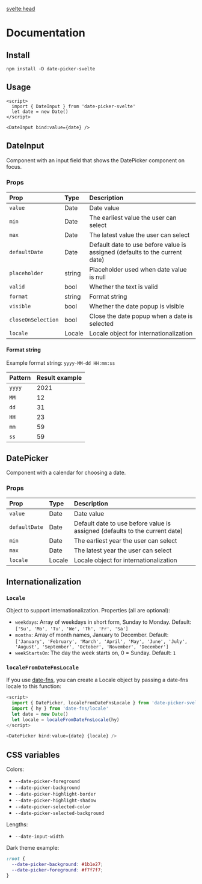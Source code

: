 <svelte:head>
  <title>Docs • Date Picker Svelte</title>
</svelte:head>

# Documentation

## Install
```
npm install -D date-picker-svelte
```

## Usage

```svelte
<script>
  import { DateInput } from 'date-picker-svelte'
  let date = new Date()
</script>

<DateInput bind:value={date} />
```

## DateInput

Component with an input field that shows the DatePicker component on focus.

### Props

| Prop                  | Type   | Description                                                                 |
|:----------------------|:-------|:----------------------------------------------------------------------------|
| `value`               | Date   | Date value                                                                  |
| `min`                 | Date   | The earliest value the user can select                                      |
| `max`                 | Date   | The latest value the user can select                                        |
| `defaultDate`         | Date   | Default date to use before value is assigned (defaults to the current date) |
| `placeholder`         | string | Placeholder used when date value is null                                    |
| `valid`               | bool   | Whether the text is valid                                                   |
| `format`              | string | Format string                                                               |
| `visible`             | bool   | Whether the date popup is visible                                           |
| `closeOnSelection`    | bool   | Close the date popup when a date is selected                                |
| `locale`              | Locale | Locale object for internationalization                                      |

#### Format string

Example format string: `yyyy-MM-dd HH:mm:ss`

| Pattern | Result example |
| :------ | :------------- |
| `yyyy`  | 2021           |
| `MM`    | 12             |
| `dd`    | 31             |
| `HH`    | 23             |
| `mm`    | 59             |
| `ss`    | 59             |

## DatePicker

Component with a calendar for choosing a date.

### Props

| Prop                 | Type   | Description                            |
|:---------------------| :----- | :------------------------------------- |
| `value`              | Date   | Date value                             |
| `defaultDate`        | Date   | Default date to use before value is assigned (defaults to the current date)  |
| `min`                | Date   | The earliest year the user can select  |
| `max`                | Date   | The latest year the user can select    |
| `locale`             | Locale | Locale object for internationalization |

## Internationalization

### `Locale`

Object to support internationalization. Properties (all are optional):

- `weekdays`: Array of weekdays in short form, Sunday to Monday. Default: `['Su', 'Mo', 'Tu', 'We', 'Th', 'Fr', 'Sa']`
- `months`: Array of month names, January to December. Default: `['January', 'February', 'March', 'April', 'May', 'June', 'July', 'August', 'September', 'October', 'November', 'December']`
- `weekStartsOn`: The day the week starts on, 0 = Sunday. Default: `1`

### `localeFromDateFnsLocale`

If you use [date-fns](https://date-fns.org/), you can create a Locale object by passing a date-fns locale to this function:

```js
<script>
  import { DatePicker, localeFromDateFnsLocale } from 'date-picker-svelte'
  import { hy } from 'date-fns/locale'
  let date = new Date()
  let locale = localeFromDateFnsLocale(hy)
</script>

<DatePicker bind:value={date} {locale} />
```

## CSS variables

Colors:

- `--date-picker-foreground`
- `--date-picker-background`
- `--date-picker-highlight-border`
- `--date-picker-highlight-shadow`
- `--date-picker-selected-color`
- `--date-picker-selected-background`

Lengths:

- `--date-input-width`

Dark theme example:

```css
:root {
  --date-picker-background: #1b1e27;
  --date-picker-foreground: #f7f7f7;
}
```
